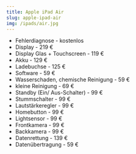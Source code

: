 ```yaml
---
title: Apple iPad Air
slug: apple-ipad-air
img: /ipads/air.jpg
---
```


- Fehlerdiagnose - kostenlos
- Display - 219 €
- Display Glas + Touchscreen - 119 €
- Akku - 129 €
- Ladebuchse - 125 €
- Software - 59 €
- Wasserschaden, chemische Reinigung - 59 €
- kleine Reinigung - 69 €
- Standby (Ein/ Aus-Schalter) - 99 €
- Stummschalter - 99 €
- Lautstärkeregler - 99 €
- Homebutton - 99 €
- Lightsensor - 99 €
- Frontkamera - 99 €
- Backkamera - 99 €
- Datenrettung - 139 €
- Datenübertragung - 59 €
